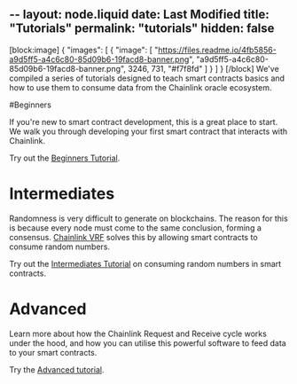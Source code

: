 --
layout: node.liquid
date: Last Modified
title: "Tutorials"
permalink: "tutorials"
hidden: false
---
[block:image]
{
  "images": [
    {
      "image": [
        "https://files.readme.io/4fb5856-a9d5ff5-a4c6c80-85d09b6-19facd8-banner.png",
        "a9d5ff5-a4c6c80-85d09b6-19facd8-banner.png",
        3246,
        731,
        "#f7f8fd"
      ]
    }
  ]
}
[/block]
We've compiled a series of tutorials designed to teach smart contracts basics and how to use them to consume data from the Chainlink oracle ecosystem. 

#Beginners

If you're new to smart contract development, this is a great place to start. We walk you through developing your first smart contract that interacts with Chainlink.

Try out the [Beginners Tutorial](../beginners-tutorial).

# Intermediates

Randomness is very difficult to generate on blockchains. The reason for this is because every node must come to the same conclusion, forming a consensus. [Chainlink VRF](../chainlink-vrf) solves this by allowing smart contracts to consume random numbers.

Try out the [Intermediates Tutorial](../intermediates-tutorial) on consuming random numbers in smart contracts.

# Advanced

Learn more about how the Chainlink Request and Receive cycle works under the hood, and how you can utilise this powerful software to feed data to your smart contracts.

Try the [Advanced tutorial](../advanced-tutorial).